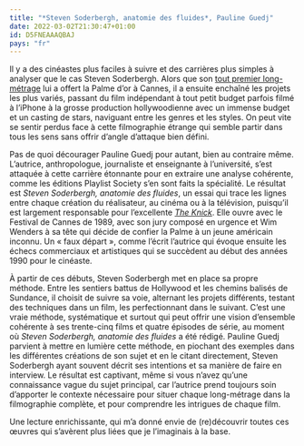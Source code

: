 ```yaml
---
title: "*Steven Soderbergh, anatomie des fluides*, Pauline Guedj"
date: 2022-03-02T21:30:47+01:00
id: D5FNEAAAQBAJ
pays: "fr"
---
```


Il y a des cinéastes plus faciles à suivre et des carrières plus simples à analyser que le cas Steven Soderbergh. Alors que son [tout premier long-métrage](https://voiretmanger.fr/sexe-mensonges-video-soderbergh/) lui a offert la Palme d’or à Cannes, il a ensuite enchaîné les projets les plus variés, passant du film indépendant à tout petit budget parfois filmé à l’iPhone à la grosse production hollywoodienne avec un immense budget et un casting de stars, naviguant entre les genres et les styles. On peut vite se sentir perdus face à cette filmographie étrange qui semble partir dans tous les sens sans offrir d’angle d’attaque bien défini. 

Pas de quoi décourager Pauline Guedj pour autant, bien au contraire même. L’autrice, anthropologue, journaliste et enseignante à l’université, s’est attaquée à cette carrière étonnante pour en extraire une analyse cohérente, comme les éditions Playlist Society s’en sont faits la spécialité. Le résultat est *Steven Soderbergh, anatomie des fluides*, un essai qui trace les lignes entre chaque création du réalisateur, au cinéma ou à la télévision, puisqu’il est largement responsable pour l’excellente *[The Knick](https://voiretmanger.fr/knick-amiel-begler-cinemax/)*. Elle ouvre avec le Festival de Cannes de 1989, avec son jury composé en urgence et Wim Wenders à sa tête qui décide de confier la Palme à un jeune américain inconnu. Un « faux départ », comme l’écrit l’autrice qui évoque ensuite les échecs commerciaux et artistiques qui se succèdent au début des années 1990 pour le cinéaste.

À partir de ces débuts, Steven Soderbergh met en place sa propre méthode. Entre les sentiers battus de Hollywood et les chemins balisés de Sundance, il choisit de suivre sa voie, alternant les projets différents, testant des techniques dans un film, les perfectionnant dans le suivant. C’est une vraie méthode, systématique et surtout qui peut offrir une vision d’ensemble cohérente à ses trente-cinq films et quatre épisodes de série, au moment où *Steven Soderbergh, anatomie des fluides* a été rédigé. Pauline Guedj parvient à mettre en lumière cette méthode, en piochant des exemples dans les différentes créations de son sujet et en le citant directement, Steven Soderbergh ayant souvent décrit ses intentions et sa manière de faire en interview. Le résultat est captivant, même si vous n’avez qu’une connaissance vague du sujet principal, car l’autrice prend toujours soin d’apporter le contexte nécessaire pour situer chaque long-métrage dans la filmographie complète, et pour comprendre les intrigues de chaque film. 

Une lecture enrichissante, qui m’a donné envie de (re)découvrir toutes ces œuvres qui s’avèrent plus liées que je l’imaginais à la base. 